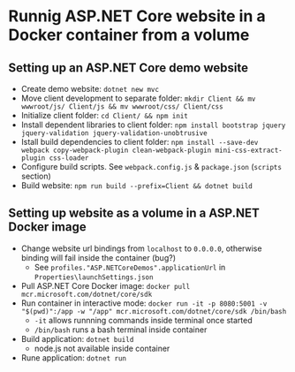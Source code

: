 # Runnig ASP.NET Core website in a Docker container from a volume
## Setting up an ASP.NET Core demo website 
* Create demo website: `dotnet new mvc`
* Move client development to separate folder: `mkdir Client && mv wwwroot/js/ Client/js && mv wwwroot/css/ Client/css`
* Initialize client folder: `cd Client/ && npm init`
* Install dependent libraries to client folder: `npm install bootstrap jquery jquery-validation jquery-validation-unobtrusive`
* Istall build dependencies to client folder: `npm install --save-dev webpack copy-webpack-plugin clean-webpack-plugin mini-css-extract-plugin css-loader`
* Configure build scripts. See `webpack.config.js` & `package.json` (`scripts` section)
* Build website: `npm run build --prefix=Client && dotnet build`

## Setting up website as a volume in a ASP.NET Docker image
* Change website url bindings from `localhost` to `0.0.0.0`, otherwise binding will fail inside the container (bug?)
    * See `profiles."ASP.NETCoreDemos".applicationUrl` in `Properties\launchSettings.json`
* Pull ASP.NET Core Docker image: `docker pull mcr.microsoft.com/dotnet/core/sdk`
* Run container in interactive mode: `docker run -it -p 8080:5001 -v "$(pwd)":/app -w "/app" mcr.microsoft.com/dotnet/core/sdk /bin/bash`
    * `-it` allows runnning commands inside terminal once started
    * `/bin/bash` runs a bash terminal inside container
* Build application: `dotnet build`
    * node.js not available inside container
* Rune application: `dotnet run`
